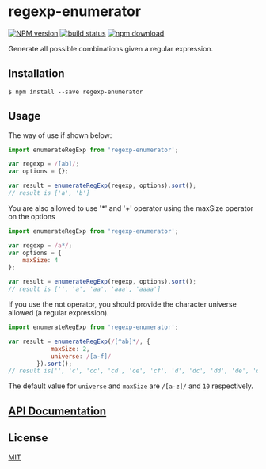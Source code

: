 # regexp-enumerator

  [![NPM version][npm-image]][npm-url]
  [![build status][travis-image]][travis-url]
  [![npm download][download-image]][download-url]

Generate all possible combinations given a regular expression.

## Installation

`$ npm install --save regexp-enumerator`

## Usage

The way of use if shown below:

```js
import enumerateRegExp from 'regexp-enumerator';

var regexp = /[ab]/;
var options = {};

var result = enumerateRegExp(regexp, options).sort();
// result is ['a', 'b']
```

You are also allowed to use '*' and '+' operator using the maxSize operator on the options

```js
import enumerateRegExp from 'regexp-enumerator';

var regexp = /a*/;
var options = {
    maxSize: 4
};

var result = enumerateRegExp(regexp, options).sort();
// result is ['', 'a', 'aa', 'aaa', 'aaaa']
```

If you use the not operator, you should provide the character universe allowed (a regular expression).

```js
import enumerateRegExp from 'regexp-enumerator';

var result = enumerateRegExp(/[^ab]*/, {
            maxSize: 2,
            universe: /[a-f]/
        }).sort();
// result is['', 'c', 'cc', 'cd', 'ce', 'cf', 'd', 'dc', 'dd', 'de', 'df', 'e', 'ec', 'ed', 'ee', 'ef', 'f', 'fc', 'fd', 'fe', 'ff'];
```

The default value for `universe` and `maxSize` are `/[a-z]/` and `10` respectively.

## [API Documentation](https://cheminfo.github.io/regexp-enumerator/)

## License

  [MIT](./LICENSE)

[npm-image]: https://img.shields.io/npm/v/regexp-enumerator.svg?style=flat-square
[npm-url]: https://www.npmjs.com/package/regexp-enumerator
[travis-image]: https://img.shields.io/travis/cheminfo/regexp-enumerator/master.svg?style=flat-square
[travis-url]: https://travis-ci.org/cheminfo/regexp-enumerator
[download-image]: https://img.shields.io/npm/dm/regexp-enumerator.svg?style=flat-square
[download-url]: https://www.npmjs.com/package/regexp-enumerator
